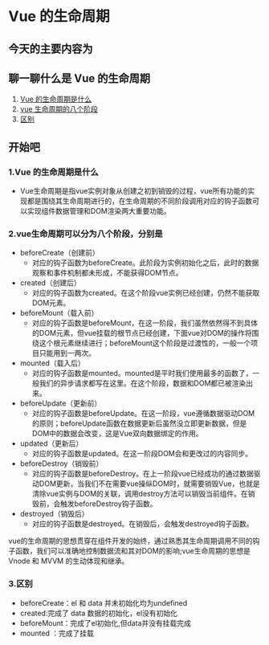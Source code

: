 # Vue 的生命周期

## 今天的主要内容为

## 聊一聊什么是 Vue 的生命周期

1. [Vue 的生命周期是什么](#jump1)
2. [vue 生命周期的八个阶段](#jump2)
3. [区别](#jump3)


## 开始吧

###  <span id="jump1">1.Vue 的生命周期是什么</span>
* Vue生命周期是指vue实例对象从创建之初到销毁的过程，vue所有功能的实现都是围绕其生命周期进行的，在生命周期的不同阶段调用对应的钩子函数可以实现组件数据管理和DOM渲染两大重要功能。
###  <span id="jump2">2.vue生命周期可以分为八个阶段，分别是</span>
* beforeCreate（创建前）
  * 对应的钩子函数为beforeCreate。此阶段为实例初始化之后，此时的数据观察和事件机制都未形成，不能获得DOM节点。
* created（创建后）
  * 对应的钩子函数为created。在这个阶段vue实例已经创建，仍然不能获取DOM元素。
* beforeMount（载入前）
  * 对应的钩子函数是beforeMount，在这一阶段，我们虽然依然得不到具体的DOM元素，但vue挂载的根节点已经创建，下面vue对DOM的操作将围绕这个根元素继续进行；beforeMount这个阶段是过渡性的，一般一个项目只能用到一两次。
* mounted（载入后）
  * 对应的钩子函数是mounted。mounted是平时我们使用最多的函数了，一般我们的异步请求都写在这里。在这个阶段，数据和DOM都已被渲染出来。
* beforeUpdate（更新前）
  * 对应的钩子函数是beforeUpdate。在这一阶段，vue遵循数据驱动DOM的原则；beforeUpdate函数在数据更新后虽然没立即更新数据，但是DOM中的数据会改变，这是Vue双向数据绑定的作用。
* updated（更新后）
  * 对应的钩子函数是updated。在这一阶段DOM会和更改过的内容同步。
* beforeDestroy（销毁前）
  * 对应的钩子函数是beforeDestroy。在上一阶段vue已经成功的通过数据驱动DOM更新，当我们不在需要vue操纵DOM时，就需要销毁Vue，也就是清除vue实例与DOM的关联，调用destroy方法可以销毁当前组件。在销毁前，会触发beforeDestroy钩子函数。
* destroyed（销毁后）
  * 对应的钩子函数是destroyed。在销毁后，会触发destroyed钩子函数。

vue的生命周期的思想贯穿在组件开发的始终，通过熟悉其生命周期调用不同的钩子函数，我们可以准确地控制数据流和其对DOM的影响;vue生命周期的思想是 Vnode 和 MVVM 的生动体现和继承。

###  <span id="jump3">3.区别</span>
* beforeCreate：el 和 data 并未初始化均为undefined
* created:完成了 data 数据的初始化，el没有初始化
* beforeMount：完成了el初始化,但data并没有挂载完成
* mounted ：完成了挂载